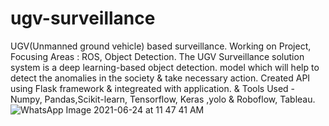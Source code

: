 # ugv-surveillance

UGV(Unmanned ground vehicle) based surveillance.  Working on Project, Focusing Areas : ROS, Object Detection. The UGV Surveillance solution system is a deep learning-based object detection. model which will help to detect the anomalies in
the society & take necessary action. Created API using Flask framework & integreated with application. & Tools Used - Numpy, Pandas,Scikit-learn, Tensorflow, Keras ,yolo &
Roboflow, Tableau.![WhatsApp Image 2021-06-24 at 11 47 41 AM](https://user-images.githubusercontent.com/69958355/161307092-404f70d8-7079-4500-b3b3-213a5d39f34b.jpeg)
